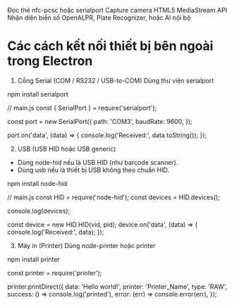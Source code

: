 Đọc thẻ	nfc-pcsc hoặc serialport
Capture camera	HTML5 MediaStream API
Nhận diện biển số	OpenALPR, Plate Recognizer, hoặc AI nội bộ

# Các cách kết nối thiết bị bên ngoài trong Electron
1. Cổng Serial (COM / RS232 / USB-to-COM)
Dùng thư viện serialport

npm install serialport

// main.js
const { SerialPort } = require('serialport');

const port = new SerialPort({
  path: 'COM3',
  baudRate: 9600,
});

port.on('data', (data) => {
  console.log('Received:', data.toString());
});

2. USB (USB HID hoặc USB generic)
- Dùng node-hid nếu là USB HID (như barcode scanner).
- Dùng usb nếu là thiết bị USB không theo chuẩn HID.

npm install node-hid

// main.js
const HID = require('node-hid');
const devices = HID.devices();

console.log(devices);

const device = new HID.HID(vid, pid);
device.on('data', (data) => {
  console.log('Received:', data);
});

3. Máy in (Printer)
Dùng node-printer hoặc printer

npm install printer

const printer = require('printer');

printer.printDirect({
  data: 'Hello world!',
  printer: 'Printer_Name',
  type: 'RAW',
  success: () => console.log('printed'),
  error: (err) => console.error(err),
});
